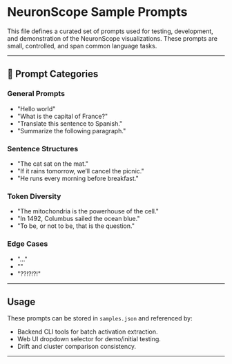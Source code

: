 # NeuronScope Sample Prompts

This file defines a curated set of prompts used for testing, development, and demonstration of the NeuronScope visualizations. These prompts are small, controlled, and span common language tasks.

---

## 📌 Prompt Categories

### General Prompts
- "Hello world"
- "What is the capital of France?"
- "Translate this sentence to Spanish."
- "Summarize the following paragraph."

### Sentence Structures
- "The cat sat on the mat."
- "If it rains tomorrow, we’ll cancel the picnic."
- "He runs every morning before breakfast."

### Token Diversity
- "The mitochondria is the powerhouse of the cell."
- "In 1492, Columbus sailed the ocean blue."
- "To be, or not to be, that is the question."

### Edge Cases
- "..."
- ""
- "??!?!?!"

---

## Usage

These prompts can be stored in `samples.json` and referenced by:
- Backend CLI tools for batch activation extraction.
- Web UI dropdown selector for demo/initial testing.
- Drift and cluster comparison consistency.

---